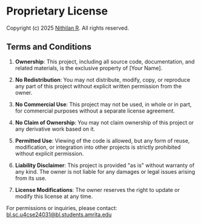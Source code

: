 # Proprietary License

Copyright (c) 2025 [Nithilan R](https://nithitsuki.github.io/). All rights reserved.

## Terms and Conditions

1. **Ownership**: This project, including all source code, documentation, and related materials, is the exclusive property of [Your Name].

2. **No Redistribution**: You may not distribute, modify, copy, or reproduce any part of this project without explicit written permission from the owner.

3. **No Commercial Use**: This project may not be used, in whole or in part, for commercial purposes without a separate license agreement.

4. **No Claim of Ownership**: You may not claim ownership of this project or any derivative work based on it.

5. **Permitted Use**: Viewing of the code is allowed, but any form of reuse, modification, or integration into other projects is strictly prohibited without explicit permission.

6. **Liability Disclaimer**: This project is provided "as is" without warranty of any kind. The owner is not liable for any damages or legal issues arising from its use.

7. **License Modifications**: The owner reserves the right to update or modify this license at any time.

For permissions or inquiries, please contact: [bl.sc.u4cse24031@bl.students.amrita.edu](bl.sc.u4cse24031@bl.students.amrita.edu)
